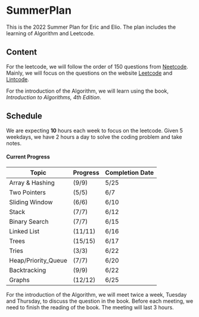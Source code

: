 # SummerPlan

This is the 2022 Summer Plan for Eric and Elio. The plan includes the learning of Algorithm and Leetcode.

## Content

For the leetcode, we will follow the order of 150 questions from [Neetcode](https://neetcode.io/). Mainly, we will focus on the questions on the website [Leetcode](https://leetcode.com/) and [Lintcode](https://www.lintcode.com/).

For the introduction of the Algorithm, we will learn using the book, *Introduction to Algorithms, 4th Edition*.

## Schedule



We are expecting **10** hours each week to focus on the leetcode. Given 5 weekdays, we have 2 hours a day to solve the coding problem and take notes.

#### Current Progress

| Topic               | Progress | Completion Date |
| ------------------- | -------- | --------------- |
| Array & Hashing     | (9/9)    | 5/25            |
| Two Pointers        | (5/5)    | 6/7             |
| Sliding Window      | (6/6)    | 6/10            |
| Stack               | (7/7)    | 6/12            |
| Binary Search       | (7/7)    | 6/15            |
| Linked List         | (11/11)  | 6/16            |
| Trees               | (15/15)  | 6/17            |
| Tries               | (3/3)    | 6/22            |
| Heap/Priority_Queue | (7/7)    | 6/20            |
| Backtracking        | (9/9)    | 6/22            |
| Graphs              | (12/12)  | 6/25            |

For the introduction of the Algorithm, we will meet twice a week, Tuesday and Thursday, to discuss the question in the book. Before each meeting, we need to finish the reading of the book. The meeting will last 3 hours.

